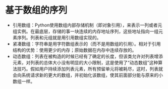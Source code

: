 # 基于数组的序列

- 引用数组：Python使用数组内部存储机制（即对象引用），来表示一列或者元组实例。在最底层，存储的事一块连续的内存地址序列，这些地址指向一组元素序列。列表和元组就是用引用数组实现的。
- 紧凑数组：字符串是用字符数组表示的（而不是用数组的引用）。相对于引用结构的优势：使用更少的内存；原始数据在内存中连续存放的。
- 动态数组：列表在被构造的时候已经有了确定的长度，但该类允许对列表增添元素，对列表的总体大小没有明显的大小限制，这是使用了“动态数组”这种算法技巧。假如用户持续添加列表元素，所有预留单元将被耗尽，这时，列表就会向系统请求新的更大的数组，并初始化该数组，使其前面部分能与原来的小数组一样。